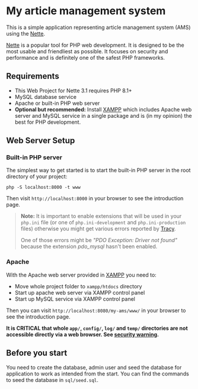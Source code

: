 My article management system
=================

This is a simple application representing article management system (AMS) using the [Nette](https://nette.org).

[Nette](https://nette.org) is a popular tool for PHP web development.
It is designed to be the most usable and friendliest as possible. It focuses
on security and performance and is definitely one of the safest PHP frameworks.


Requirements
------------

- This Web Project for Nette 3.1 requires PHP 8.1+
- MySQL database service
- Apache or built-in PHP web server
- **Optional but recommended:** Install [XAMPP](https://www.apachefriends.org/) which includes
  Apache web server and MySQL service in a single package and is (in my opinion) the best for PHP development.


Web Server Setup
----------------

### Built-in PHP server

The simplest way to get started is to start the built-in PHP server in the root directory of your project:

    php -S localhost:8000 -t www

Then visit `http://localhost:8000` in your browser to see the introduction page.

> **Note:** It is important to enable extensions that will be used in your `php.ini` file (or one
> of `php.ini-development` and `php.ini-production` files) otherwise you might get various errors reported
> by [Tracy](https://tracy.nette.org/en/).
>
> One of those errors might be *"PDO Exception: Driver not found"* because the
> extension *pdo_mysql* hasn't been enabled.

### Apache

With the Apache web server provided in [XAMPP](https://www.apachefriends.org/) you need to:

- Move whole project folder to `xampp/htdocs` directory
- Start up apache web server via XAMPP control panel
- Start up MySQL service via XAMPP control panel

Then you can visit `http://localhost:8080/my-ams/www/` in your browser to see the introduction page.

**It is CRITICAL that whole `app/`, `config/`, `log/` and `temp/` directories are not accessible directly
via a web browser. See [security warning](https://nette.org/security-warning).**

Before you start
----------------

You need to create the database, admin user and seed the database for application to work as intended from the start.
You can find the commands to seed the database in `sql/seed.sql`.
